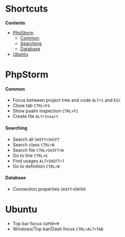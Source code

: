# Shortcuts
**Contents**
- [PhpStorm](#PhpStorm)
  - [Common](#Common)
  - [Searching](#Searching)
  - [Database](#Database)
- [Ubuntu](#Ubuntu)

# PhpStorm

#### Common

  - Focus between project tree and code `ALT+1` and `ESC`
  - Close tab `CTRL+F4`
  - Show psalm inspection `CTRL+F1`
  - Create file `ALT+Insert`

#### Searching

  - Search all `SHIFT+SHIFT`
  - Search class `CTRL+N`
  - Search file `CTRL+SHIFT+N`
  - Go to line `CTRL+G`
  - Find usages `ALT+SHIFT+7`
  - Go to definition `CTRL+B`

#### Database

  - Connection properties `SHIFT+ENTER`

# Ubuntu

  - Top bar focus `SUPER+M`
  - Windows/Top bar/Dash focus `CTRL+ALT+TAB`
